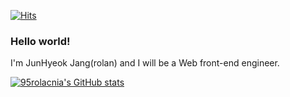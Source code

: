 [![Hits](https://hits.seeyoufarm.com/api/count/incr/badge.svg?url=https%3A%2F%2Fgithub.com%2F95rolacnia&count_bg=%2379C83D&title_bg=%23555555&icon=&icon_color=%23E7E7E7&title=hits&edge_flat=false)](https://hits.seeyoufarm.com)

### Hello world!
I'm JunHyeok Jang(rolan) and I will be a Web front-end engineer.

[![95rolacnia's GitHub stats](https://github-readme-stats.vercel.app/api?username=95rolancia&count_private=true&show_icons=true)](https://github.com/anuraghazra/github-readme-stats)
